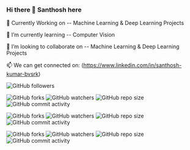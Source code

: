 ### Hi there 👋 Santhosh here


🔭 Currently Working on -- Machine Learning & Deep Learning Projects

🌱 I’m currently learning -- Computer Vision

👯 I’m looking to collaborate on -- Machine Learning & Deep Learning Projects

📫 We can get connected on: (https://www.linkedin.com/in/santhosh-kumar-bvsrk)


![GitHub followers](https://img.shields.io/github/followers/santhoshbvsrk?label=My%20Followers&style=social)



![GitHub forks](https://img.shields.io/github/forks/santhoshbvsrk/EDA-Python?label=EDA-Python%20Forks&style=social) ![GitHub watchers](https://img.shields.io/github/watchers/santhoshbvsrk/EDA-Python?label=Watchers&style=social) ![GitHub repo size](https://img.shields.io/github/repo-size/santhoshbvsrk/EDA-Python)![GitHub commit activity](https://img.shields.io/github/commit-activity/m/santhoshbvsrk/EDA-Python?label=Commit%20Activity)

![GitHub forks](https://img.shields.io/github/forks/santhoshbvsrk/Machine-Learning-Projects?label=Machine%20Learning%20Projects%20Forks&style=social) ![GitHub watchers](https://img.shields.io/github/watchers/santhoshbvsrk/Machine-Learning-Projects?label=Watchers&style=social) ![GitHub repo size](https://img.shields.io/github/repo-size/santhoshbvsrk/Machine-Learning-Projects)![GitHub commit activity](https://img.shields.io/github/commit-activity/m/santhoshbvsrk/Machine-Learning-Projects?label=Commit%20Activity)

![GitHub forks](https://img.shields.io/github/forks/santhoshbvsrk/DeepLearning?label=DeepLearning%20Forks&style=social) ![GitHub watchers](https://img.shields.io/github/watchers/santhoshbvsrk/DeepLearning?label=Watchers&style=social) ![GitHub repo size](https://img.shields.io/github/repo-size/santhoshbvsrk/DeepLearning)![GitHub commit activity](https://img.shields.io/github/commit-activity/m/santhoshbvsrk/DeepLearning?label=Commit%20Activity)

